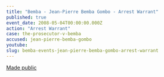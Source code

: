 ```yaml
---
title: "Bemba - Jean-Pierre Bemba Gombo - Arrest Warrant"
published: true
event_date: 2008-05-04T00:00:00.000Z
action: "Arrest Warrant"
case: the-prosecutor-v-bemba
accused: jean-pierre-bemba-gombo
youtube:
slug: bemba-events-jean-pierre-bemba-gombo-arrest-warrant
---
```


[Made public](http://www.icc-cpi.int/iccdocs/doc/doc1694691.pdf)
